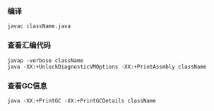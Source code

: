### 编译
    javac className.java
### 查看汇编代码
    javap -verbose className
    java -XX:+UnlockDiagnosticVMOptions -XX:+PrintAssmbly className
### 查看GC信息
    java -XX:+PrintGC -XX:+PrintGCDetails className
